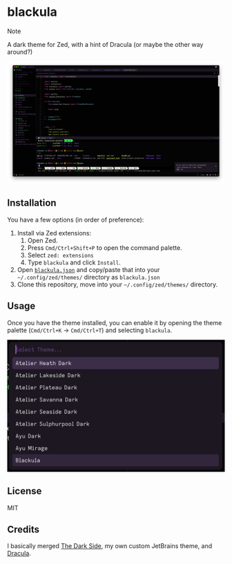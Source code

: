# blackula

> [!NOTE]
> A dark theme for Zed, with a hint of Dracula (or maybe the other way around?)

![Example of theme](./assets/screenshot.png)

## Installation

You have a few options (in order of preference):

1. Install via Zed extensions:
   1. Open Zed.
   2. Press `Cmd/Ctrl+Shift+P` to open the command palette.
   3. Select `zed: extensions`
   4. Type `blackula` and click `Install`.
2. Open [`blackula.json`](./themes/blackula.json) and copy/paste that into your `~/.config/zed/themes/` directory as `blackula.json`
3. Clone this repository, move into your `~/.config/zed/themes/` directory.

## Usage

Once you have the theme installed, you can enable it by opening the theme
palette (`Cmd/Ctrl+K` -> `Cmd/Ctrl+T`) and selecting `blackula`.

![Theme Palette](./assets/theme-palette.png)

## License

MIT

## Credits

I basically merged [The Dark Side](https://github.com/Imgkl/the-dark-side),
my own custom JetBrains theme, and [Dracula](https://github.com/dracula/zed).

